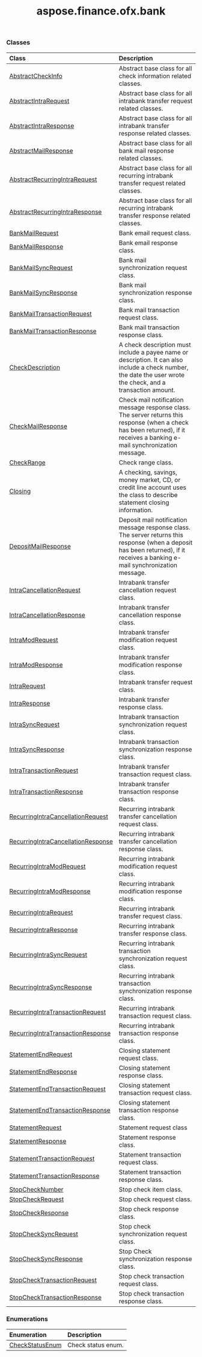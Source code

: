 ﻿---
title: aspose.finance.ofx.bank
second_title: Aspose.Finance for Python via .NET API References
description: 
type: docs
weight: 10
url: /python-net/aspose.finance.ofx.bank/
is_root: false
---



### Classes
| Class | Description |
| :- | :- |
| [AbstractCheckInfo](/finance/python-net/aspose.finance.ofx.bank/abstractcheckinfo) | Abstract base class for all check information related classes. |
| [AbstractIntraRequest](/finance/python-net/aspose.finance.ofx.bank/abstractintrarequest) | Abstract base class for all intrabank transfer request related classes. |
| [AbstractIntraResponse](/finance/python-net/aspose.finance.ofx.bank/abstractintraresponse) | Abstract base class for all intrabank transfer response related classes. |
| [AbstractMailResponse](/finance/python-net/aspose.finance.ofx.bank/abstractmailresponse) | Abstract base class for all bank mail response related classes. |
| [AbstractRecurringIntraRequest](/finance/python-net/aspose.finance.ofx.bank/abstractrecurringintrarequest) | Abstract base class for all recurring intrabank transfer request related classes. |
| [AbstractRecurringIntraResponse](/finance/python-net/aspose.finance.ofx.bank/abstractrecurringintraresponse) | Abstract base class for all recurring intrabank transfer response related classes. |
| [BankMailRequest](/finance/python-net/aspose.finance.ofx.bank/bankmailrequest) | Bank email request class. |
| [BankMailResponse](/finance/python-net/aspose.finance.ofx.bank/bankmailresponse) | Bank email response class. |
| [BankMailSyncRequest](/finance/python-net/aspose.finance.ofx.bank/bankmailsyncrequest) | Bank mail synchronization request class. |
| [BankMailSyncResponse](/finance/python-net/aspose.finance.ofx.bank/bankmailsyncresponse) | Bank mail synchronization response class. |
| [BankMailTransactionRequest](/finance/python-net/aspose.finance.ofx.bank/bankmailtransactionrequest) | Bank mail transaction request class. |
| [BankMailTransactionResponse](/finance/python-net/aspose.finance.ofx.bank/bankmailtransactionresponse) | Bank mail transaction response class. |
| [CheckDescription](/finance/python-net/aspose.finance.ofx.bank/checkdescription) | A check description must include a payee name or description. It can also include a check number, the date the user wrote the check, and a transaction amount. |
| [CheckMailResponse](/finance/python-net/aspose.finance.ofx.bank/checkmailresponse) | Check mail notification message response class. The server returns this response (when a check has been returned), if it receives a banking e-mail synchronization message. |
| [CheckRange](/finance/python-net/aspose.finance.ofx.bank/checkrange) | Check range class. |
| [Closing](/finance/python-net/aspose.finance.ofx.bank/closing) | A checking, savings, money market, CD, or credit line account uses the class to describe statement closing information. |
| [DepositMailResponse](/finance/python-net/aspose.finance.ofx.bank/depositmailresponse) | Deposit mail notification message response class. The server returns this response (when a deposit has been returned), if it receives a banking e-mail synchronization message. |
| [IntraCancellationRequest](/finance/python-net/aspose.finance.ofx.bank/intracancellationrequest) | Intrabank transfer cancellation request class. |
| [IntraCancellationResponse](/finance/python-net/aspose.finance.ofx.bank/intracancellationresponse) | Intrabank transfer cancellation response class. |
| [IntraModRequest](/finance/python-net/aspose.finance.ofx.bank/intramodrequest) | Intrabank transfer modification request class. |
| [IntraModResponse](/finance/python-net/aspose.finance.ofx.bank/intramodresponse) | Intrabank transfer modification response class. |
| [IntraRequest](/finance/python-net/aspose.finance.ofx.bank/intrarequest) | Intrabank transfer request class. |
| [IntraResponse](/finance/python-net/aspose.finance.ofx.bank/intraresponse) | Intrabank transfer response class. |
| [IntraSyncRequest](/finance/python-net/aspose.finance.ofx.bank/intrasyncrequest) | Intrabank transaction synchronization request class. |
| [IntraSyncResponse](/finance/python-net/aspose.finance.ofx.bank/intrasyncresponse) | Intrabank transaction synchronization response class. |
| [IntraTransactionRequest](/finance/python-net/aspose.finance.ofx.bank/intratransactionrequest) | Intrabank transfer transaction request class. |
| [IntraTransactionResponse](/finance/python-net/aspose.finance.ofx.bank/intratransactionresponse) | Intrabank transfer transaction response class. |
| [RecurringIntraCancellationRequest](/finance/python-net/aspose.finance.ofx.bank/recurringintracancellationrequest) | Recurring intrabank transfer cancellation request class. |
| [RecurringIntraCancellationResponse](/finance/python-net/aspose.finance.ofx.bank/recurringintracancellationresponse) | Recurring intrabank transfer cancellation response class. |
| [RecurringIntraModRequest](/finance/python-net/aspose.finance.ofx.bank/recurringintramodrequest) | Recurring intrabank modification request class. |
| [RecurringIntraModResponse](/finance/python-net/aspose.finance.ofx.bank/recurringintramodresponse) | Recurring intrabank modification response class. |
| [RecurringIntraRequest](/finance/python-net/aspose.finance.ofx.bank/recurringintrarequest) | Recurring intrabank transfer request class. |
| [RecurringIntraResponse](/finance/python-net/aspose.finance.ofx.bank/recurringintraresponse) | Recurring intrabank transfer response class. |
| [RecurringIntraSyncRequest](/finance/python-net/aspose.finance.ofx.bank/recurringintrasyncrequest) | Recurring intrabank transaction synchronization request class. |
| [RecurringIntraSyncResponse](/finance/python-net/aspose.finance.ofx.bank/recurringintrasyncresponse) | Recurring intrabank transaction synchronization response class. |
| [RecurringIntraTransactionRequest](/finance/python-net/aspose.finance.ofx.bank/recurringintratransactionrequest) | Recurring intrabank transaction request class. |
| [RecurringIntraTransactionResponse](/finance/python-net/aspose.finance.ofx.bank/recurringintratransactionresponse) | Recurring intrabank transaction response class. |
| [StatementEndRequest](/finance/python-net/aspose.finance.ofx.bank/statementendrequest) | Closing statement request class. |
| [StatementEndResponse](/finance/python-net/aspose.finance.ofx.bank/statementendresponse) | Closing statement response class. |
| [StatementEndTransactionRequest](/finance/python-net/aspose.finance.ofx.bank/statementendtransactionrequest) | Closing statement transaction request class. |
| [StatementEndTransactionResponse](/finance/python-net/aspose.finance.ofx.bank/statementendtransactionresponse) | Closing statement transaction response class. |
| [StatementRequest](/finance/python-net/aspose.finance.ofx.bank/statementrequest) | Statement request class |
| [StatementResponse](/finance/python-net/aspose.finance.ofx.bank/statementresponse) | Statement response class. |
| [StatementTransactionRequest](/finance/python-net/aspose.finance.ofx.bank/statementtransactionrequest) | Statement transaction request class. |
| [StatementTransactionResponse](/finance/python-net/aspose.finance.ofx.bank/statementtransactionresponse) | Statement transaction response class. |
| [StopCheckNumber](/finance/python-net/aspose.finance.ofx.bank/stopchecknumber) | Stop check item class. |
| [StopCheckRequest](/finance/python-net/aspose.finance.ofx.bank/stopcheckrequest) | Stop check request class. |
| [StopCheckResponse](/finance/python-net/aspose.finance.ofx.bank/stopcheckresponse) | Stop check response class. |
| [StopCheckSyncRequest](/finance/python-net/aspose.finance.ofx.bank/stopchecksyncrequest) | Stop check synchronization request class. |
| [StopCheckSyncResponse](/finance/python-net/aspose.finance.ofx.bank/stopchecksyncresponse) | Stop Check synchronization response class. |
| [StopCheckTransactionRequest](/finance/python-net/aspose.finance.ofx.bank/stopchecktransactionrequest) | Stop check transaction request class. |
| [StopCheckTransactionResponse](/finance/python-net/aspose.finance.ofx.bank/stopchecktransactionresponse) | Stop check transaction response class. |


### Enumerations
| Enumeration | Description |
| :- | :- |
| [CheckStatusEnum](/finance/python-net/aspose.finance.ofx.bank/checkstatusenum) | Check status enum. |


